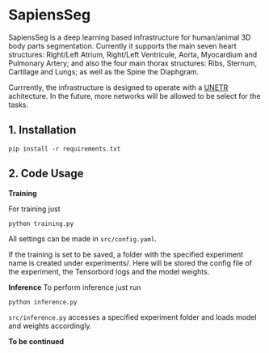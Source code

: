 # SapiensSeg

SapiensSeg is a deep learning based infrastructure for human/animal 3D body parts segmentation. Currently it supports the main seven heart structures:
Right/Left Atrium, Right/Left Ventricule, Aorta, Myocardium and Pulmonary Artery; and also the four main thorax structures: Ribs, Sternum, Cartilage and Lungs; as well as the Spine the Diaphgram.

[bodystrutures]: https://github.com/AKMourato/SapiensSeg/images/unetr-predictions-example.png "Body parts predictions"

Currrently, the infrastructure is designed to operate with a [UNETR](https://openaccess.thecvf.com/content/WACV2022/papers/Hatamizadeh_UNETR_Transformers_for_3D_Medical_Image_Segmentation_WACV_2022_paper.pdf) achitecture. In the future, more networks will be allowed to be select for the tasks.

[unetr]: https://github.com/AKMourato/SapiensSeg/images/unetr-overview.png "UNETR overview"





## 1. Installation

```
pip install -r requirements.txt
```

## 2. Code Usage

**Training**

For training just
```
python training.py
```
All settings can be made in ```src/config.yaml```. 

If the training is set to be saved, a folder with the specified experiment name is created under experiments/. Here will be stored the config file of the experiment, the Tensorbord logs and the model weights. 

**Inference**
To perform inference just run 
```
python inference.py
```
```src/inference.py``` accesses a specified experiment folder and loads model and weights accordingly.


**To be continued**



